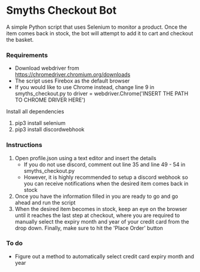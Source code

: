 # Smyths Checkout Bot
A simple Python script that uses Selenium to monitor a product. Once the item comes back in stock, the bot will attempt to add it to cart and checkout the basket.


### Requirements
- Download webdriver from https://chromedriver.chromium.org/downloads
- The script uses Firebox as the default browser
- If you would like to use Chrome instead, change line 9 in smyths_checkout.py to driver = webdriver.Chrome('INSERT THE PATH TO CHROME DRIVER HERE')

Install all dependencies
1. pip3 install selenium
2. pip3 install discordwebhook


### Instructions
1. Open profile.json using a text editor and insert the details
   - If you do not use discord, comment out line 35 and line 49 - 54 in smyths_checkout.py
   - However, it is highly recommended to setup a discord webhook so you can receive notifications when the desired item comes back in stock
2. Once you have the information filled in you are ready to go and go ahead and run the script
3. When the desired item becomes in stock, keep an eye on the browser until it reaches the last step at checkout, where you are required to manually select the expiry month and year  of your credit card from the drop down. Finally, make sure to hit the 'Place Order' button



### To do
- Figure out a method to automatically select credit card expiry month and year
